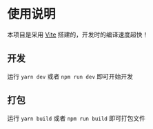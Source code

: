 # 使用说明

本项目是采用 [Vite](https://github.com/vitejs/vite#vite-) 搭建的，开发时的编译速度超快！

## 开发

运行 `yarn dev` 或者 `npm run dev` 即可开始开发

## 打包

运行 `yarn build` 或者 `npm run build` 即可打包文件